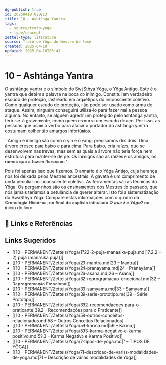 ```yaml
---
dg-publish: true
id: 20250418T020213
title: 10 – Ashtánga Yantra
tags:
  - source/trato-yoga
  - type/concept
zettel-type: literature
source: Trato de Yôga do Mestre De Rose
created: 2025-04-18
updated: 2025-04-18T03:41
---
```


# 10 – Ashtánga Yantra

O ashtánga yantra é o símbolo do SwáSthya Yôga, o Yôga Antigo. Este é o yantra que detém a palavra na boca do inimigo. Constitui um verdadeiro escudo de proteção, lastreado em arquétipos do inconsciente coletivo. Como qualquer escudo de proteção, não pode ser usado como arma de ataque. Assim, ninguém conseguirá utilizá-lo para fazer mal a pessoa alguma. No entanto, se alguém agredir um protegido pelo ashtánga yantra, ferir-se-á gravemente, como quem esmurra um escudo de aço. Por isso, as pessoas que usam o verbo para atacar o portador do ashtánga yantra costumam colher tão amargos infortúnios.

``Amigo e inimigo são como o yin e o yang: precisamos dos dois. Uma árvore cresce para baixo e para cima. Para baixo, cria raízes, que se desenvolvem nas trevas, mas sem as quais a árvore não teria força nem estrutura para manter-se de pé. Os inimigos são as raízes e os amigos, os ramos que a fazem florescer.''

Pois foi apenas isso que fizemos. O armário é o Yôga Antigo, cuja herança nos foi deixada pelos Mestres ancestrais. A gaveta é um comprimento de onda peculiar no inconsciente coletivo. As ferramentas são as técnicas do Yôga. Os pergaminhos são os ensinamentos dos Mestres do passado, que nós jamais teríamos a petulância de querer alterar. Isto foi a sistematização do SwáSthya Yôga. Compare estas informações com o quadro da Cronologia Histórica, no final do capítulo intitulado *O que é o Yôga?* no início do livro.

## 🔗 Links e Referências

## Links Sugeridos

- [[10 - PERMANENT/Zettels/Yoga/1722-2-puja-manasika-puja.md\|17.2.2 – 2) pújá (manasika pújá)]]
- [[10 - PERMANENT/Zettels/Yoga/23-mantra.md\|23 – Mantra]]
- [[10 - PERMANENT/Zettels/Yoga/24-pranayama.md\|24 – Pránáyáma]]
- [[10 - PERMANENT/Zettels/Yoga/26-asana.md\|26 – Ásana]]
- [[10 - PERMANENT/Zettels/Yoga/32-reprogramacao-emocional.md\|32 – Reprogramação Emocional]]
- [[10 - PERMANENT/Zettels/Yoga/33-samyama.md\|33 – Samyama]]
- [[10 - PERMANENT/Zettels/Yoga/39-serie-prototipo.md\|39 – Série Protótipo]]
- [[10 - PERMANENT/Zettels/Yoga/392-recomendacoes-para-o-praticante\|39.2 – Recomendações para o Praticante]]
- [[10 - PERMANENT/Zettels/Yoga/58-outros-conceitos-relacionados.md\|58 – Outros Conceitos Relacionados]]
- [[10 - PERMANENT/Zettels/Yoga/59-karma.md\|59 – Karma]]
- [[10 - PERMANENT/Zettels/Yoga/593-karma-negativo-e-karma-positivo.md\|59.3 – Karma Negativo e Karma Positivo]]
- [[10 - PERMANENT/Zettels/Yoga/7-tipos-de-yoga.md\|7 – TIPOS DE YÔGA]]
- [[10 - PERMANENT/Zettels/Yoga/71-descricao-de-varias-modalidades-de-yoga.md\|7.1 – Descrição de várias modalidades de Yôga]]